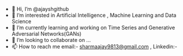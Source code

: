 - 👋 Hi, I’m @ajayshgithub
- 👀 I’m interested in Artificial Intelligence , Machine Learning and Data Science
- 🌱 I’m currently learning and working on Time Series and Generative Adversarial Networks(GANs)
- 💞️ I’m looking to collaborate on ...
- 📫 How to reach me email:- sharmaajay9813@gmail.com , Linkedin:- 

<!---
ajayshgithub/ajayshgithub is a ✨ special ✨ repository because its `README.md` (this file) appears on your GitHub profile.
You can click the Preview link to take a look at your changes.
--->

